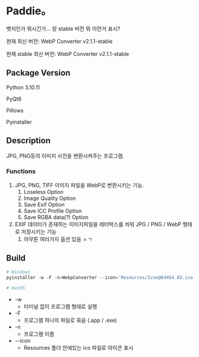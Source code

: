 # Paddie。

뱃지인가 뭐시긴가... 랑 stable 버전 뭐 이런거 표시?


현재 최신 버전: WebP Converter v2.1.1-stable

현재 stable 최신 버전: WebP Converter v2.1.1-stable

## Package Version

Python 3.10.11

PyQt6

Pillows

Pyinstaller

## Description

JPG, PNG등의 이미지 사진을 변환시켜주는 프로그램.

### Functions

1. JPG, PNG, TIFF 이미지 파일을 WebP로 변환시키는 기능.
   1. Loseless Option
   2. Image Quality Option
   3. Save Exif Option
   4. Save ICC Profile Option
   5. Save RGBA data(?) Option
2. EXIF 데이터가 존재하는 이미지파일을 레터박스를 씌워 JPG / PNG / WebP 형태로 저장시키는 기능
   1. 아무튼 여러가지 옵션 있음 ㅅㄱ


## Build

```python
# Windows
pyinstaller -w -F -n=WebpConverter --icon='Resources/Icon@64X64_02.ico' --hidden-import PyQt6 main.py

# macOS
```




- -w
  - 터미널 없이 프로그램 형태로 실행
- -F
  - 프로그램 하나의 파일로 묶음 (.app / .exe)
- -n
  - 프로그램 이름
- --icon
  - Resources 폴더 안에있는 ico 파일로 아이콘 표시
